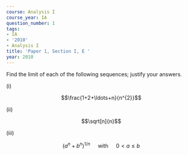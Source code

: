 ```yaml
---
course: Analysis I
course_year: IA
question_number: 1
tags:
- IA
- '2010'
- Analysis I
title: 'Paper 1, Section I, E '
year: 2010
---
```




Find the limit of each of the following sequences; justify your answers.

(i)

$$\frac{1+2+\ldots+n}{n^{2}}$$

(ii)

$$\sqrt[n]{n}$$

(iii)

$$\left(a^{n}+b^{n}\right)^{1 / n} \quad \text { with } \quad 0<a \leqslant b$$